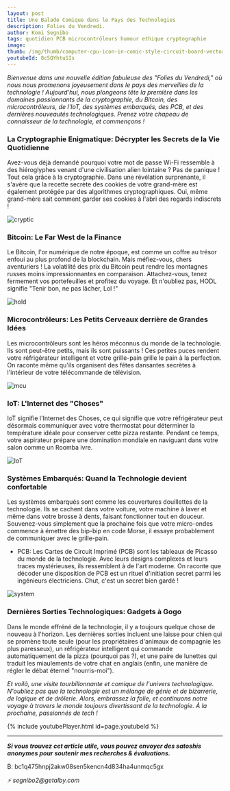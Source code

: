 ```yaml
---
layout: post
title: Une Balade Comique dans le Pays des Technologies
description: Folies du Vendredi.
author: Komi Segnibo
tags: quotidien PCB microcontrôleurs humour ethique cryptographie
image: 
thumb: /img/thumb/computer-cpu-icon-in-comic-style-circuit-board-vector-39415341.jpeg
youtubeId: 8c5QYhtuSIs
---
```


_Bienvenue dans une nouvelle édition fabuleuse des "Folies du Vendredi," où nous nous promenons joyeusement dans le pays des merveilles de la technologie ! Aujourd'hui, nous plongeons tête la première dans les domaines passionnants de la cryptographie, du Bitcoin, des microcontrôleurs, de l'IoT, des systèmes embarqués, des PCB, et des dernières nouveautés technologiques. Prenez votre chapeau de connaisseur de la technologie, et commençons !_

<h3> La Cryptographie Enigmatique: Décrypter les Secrets de la Vie Quotidienne </h3>

Avez-vous déjà demandé pourquoi votre mot de passe Wi-Fi ressemble à des hiéroglyphes venant d'une civilisation alien lointaine ? Pas de panique ! Tout cela grâce à la cryptographie. Dans une révélation surprenante, il s'avère que la recette secrète des cookies de votre grand-mère est également protégée par des algorithmes cryptographiques. Oui, même grand-mère sait comment garder ses cookies à l'abri des regards indiscrets !

![cryptic](https://i.imgur.com/WOZecDzl.jpg)

<h3> Bitcoin: Le Far West de la Finance </h3>

Le Bitcoin, l'or numérique de notre époque, est comme un coffre au trésor enfoui au plus profond de la blockchain. Mais méfiez-vous, chers aventuriers ! La volatilité des prix du Bitcoin peut rendre les montagnes russes moins impressionnantes en comparaison. Attachez-vous, tenez fermement vos portefeuilles et profitez du voyage. Et n'oubliez pas, HODL signifie "Tenir bon, ne pas lâcher, Lol !"

![hold](https://i.imgur.com/CJQVDNFl.jpg)

<h3> Microcontrôleurs: Les Petits Cerveaux derrière de Grandes Idées </h3>

Les microcontrôleurs sont les héros méconnus du monde de la technologie. Ils sont peut-être petits, mais ils sont puissants ! Ces petites puces rendent votre réfrigérateur intelligent et votre grille-pain grille le pain à la perfection. On raconte même qu'ils organisent des fêtes dansantes secrètes à l'intérieur de votre télécommande de télévision. 

![mcu](https://i.imgur.com/ecQ8xRJl.jpg)

<h3> IoT: L'Internet des "Choses" </h3>

IoT signifie l'Internet des Choses, ce qui signifie que votre réfrigérateur peut désormais communiquer avec votre thermostat pour déterminer la température idéale pour conserver cette pizza restante. Pendant ce temps, votre aspirateur prépare une domination mondiale en naviguant dans votre salon comme un Roomba ivre.

![IoT](https://i.imgur.com/Kp1Povdl.jpg)

<h3> Systèmes Embarqués: Quand la Technologie devient confortable </h3>

Les systèmes embarqués sont comme les couvertures douillettes de la technologie. Ils se cachent dans votre voiture, votre machine à laver et même dans votre brosse à dents, faisant fonctionner tout en douceur. Souvenez-vous simplement que la prochaine fois que votre micro-ondes commence à émettre des bip-bip en code Morse, il essaye probablement de communiquer avec le grille-pain.

   - PCB: Les Cartes de Circuit Imprimé (PCB) sont les tableaux de Picasso du monde de la technologie. Avec leurs designs complexes et leurs traces mystérieuses, ils ressemblent à de l'art moderne. On raconte que décoder une disposition de PCB est un rituel d'initiation secret parmi les ingénieurs électriciens. Chut, c'est un secret bien gardé !

![system](https://i.imgur.com/a4vGZz3l.jpg)

<h3> Dernières Sorties Technologiques: Gadgets à Gogo </h3>

Dans le monde effréné de la technologie, il y a toujours quelque chose de nouveau à l'horizon. Les dernières sorties incluent une laisse pour chien qui se promène toute seule (pour les propriétaires d'animaux de compagnie les plus paresseux), un réfrigérateur intelligent qui commande automatiquement de la pizza (pourquoi pas ?), et une paire de lunettes qui traduit les miaulements de votre chat en anglais (enfin, une manière de régler le débat éternel "nourris-moi").

_Et voilà, une visite tourbillonnante et comique de l'univers technologique. N'oubliez pas que la technologie est un mélange de génie et de bizarrerie, de logique et de drôlerie. Alors, embrassez la folie, et continuons notre voyage à travers le monde toujours divertissant de la technologie. À la prochaine, passionnés de tech !_

{% include youtubePlayer.html id=page.youtubeId %}

--------------------------------------------------------------

_**Si vous trouvez cet article utile, vous pouvez envoyer des satoshis anonymes pour soutenir mes recherches & évaluations.**_

₿: bc1q475hnpj2akw08sen5kencn4d834ha4unmqc5gx

_⚡ segnibo2@getalby.com_

